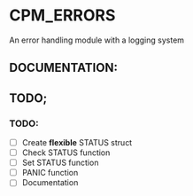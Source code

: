 # CPM_ERRORS
An error handling module with a logging system

## DOCUMENTATION:
## TODO;

### TODO:
- [ ] Create **flexible** STATUS struct
- [ ] Check STATUS function
- [ ] Set STATUS function 
- [ ] PANIC function
- [ ] Documentation 